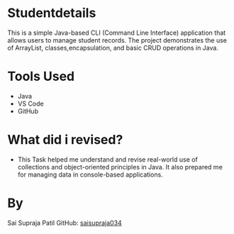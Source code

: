 # Studentdetails
This is a simple Java-based CLI (Command Line Interface) application that allows users to manage student records. The project demonstrates the use of ArrayList, classes,encapsulation, and basic CRUD operations in Java.

# Tools Used
- Java
- VS Code 
- GitHub

# What did i revised?
- This Task helped me understand and revise real-world use of collections and object-oriented principles in Java. It also prepared me for managing data in console-based applications.

# By
Sai Supraja Patil 
GitHub: [saisupraja034](https://github.com/saisupraja034)

